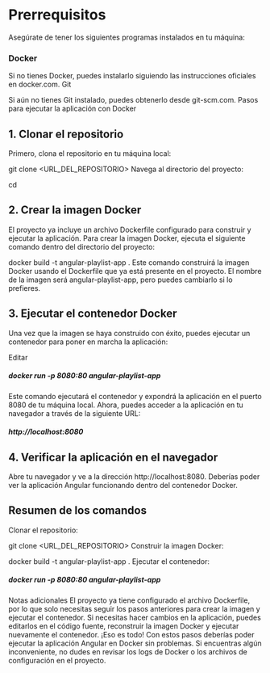 # Prerrequisitos
Asegúrate de tener los siguientes programas instalados en tu máquina:

### Docker

Si no tienes Docker, puedes instalarlo siguiendo las instrucciones oficiales en docker.com.
Git

Si aún no tienes Git instalado, puedes obtenerlo desde git-scm.com.
Pasos para ejecutar la aplicación con Docker

## 1. Clonar el repositorio
Primero, clona el repositorio en tu máquina local:

git clone <URL_DEL_REPOSITORIO>
Navega al directorio del proyecto:

cd <nombre-del-proyecto>
## 2. Crear la imagen Docker
El proyecto ya incluye un archivo Dockerfile configurado para construir y ejecutar la aplicación. Para crear la imagen Docker, ejecuta el siguiente comando dentro del directorio del proyecto:

docker build -t angular-playlist-app .
Este comando construirá la imagen Docker usando el Dockerfile que ya está presente en el proyecto. El nombre de la imagen será angular-playlist-app, pero puedes cambiarlo si lo prefieres.

## 3. Ejecutar el contenedor Docker
Una vez que la imagen se haya construido con éxito, puedes ejecutar un contenedor para poner en marcha la aplicación:

Editar
##### docker run -p 8080:80 angular-playlist-app
Este comando ejecutará el contenedor y expondrá la aplicación en el puerto 8080 de tu máquina local. Ahora, puedes acceder a la aplicación en tu navegador a través de la siguiente URL:

#####  http://localhost:8080

## 4. Verificar la aplicación en el navegador
Abre tu navegador y ve a la dirección http://localhost:8080. Deberías poder ver la aplicación Angular funcionando dentro del contenedor Docker.

## Resumen de los comandos
Clonar el repositorio:

git clone <URL_DEL_REPOSITORIO>
Construir la imagen Docker:

docker build -t angular-playlist-app .
Ejecutar el contenedor:

##### docker run -p 8080:80 angular-playlist-app
Notas adicionales
El proyecto ya tiene configurado el archivo Dockerfile, por lo que solo necesitas seguir los pasos anteriores para crear la imagen y ejecutar el contenedor.
Si necesitas hacer cambios en la aplicación, puedes editarlos en el código fuente, reconstruir la imagen Docker y ejecutar nuevamente el contenedor.
¡Eso es todo! Con estos pasos deberías poder ejecutar la aplicación Angular en Docker sin problemas. Si encuentras algún inconveniente, no dudes en revisar los logs de Docker o los archivos de configuración en el proyecto.
